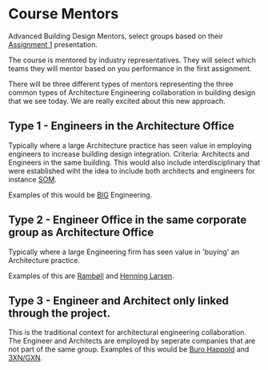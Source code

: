 # Course Mentors

Advanced Building Design Mentors, select groups based on their [Assignment 1](Assignments/A) presentation.

The course is mentored by industry representatives. They will select which teams they will mentor based on you performance in the first assignment.

There will be three different types of mentors representing the three common types of Architecture Engineering collaboration in building design that we see today. We are really excited about this new approach.

## Type 1 - Engineers in the Architecture Office
Typically where a large Architecture practice has seen value in employing engineers to increase building design integration. Criteria: Architects and Engineers in the same building. This would also include interdisciplinary that were established wiht the idea to include both architects and engineers for instance [SOM](https://www.som.com/).

Examples of this would be [BIG](https://big.dk/) Engineering.

## Type 2 - Engineer Office in the same corporate group as Architecture Office
Typically where a large Engineering firm has seen value in 'buying' an Architecture practice.

Examples of this are [Rambøll](https://www.ramboll.com/) and [Henning Larsen](https://henninglarsen.com/en).

## Type 3 - Engineer and Architect only linked through the project.
This is the traditional context for architectural engineering collaboration. The Engineer and Architects are employed by seperate companies that are not part of the same group.
Examples of this would be [Buro Happold](https://www.burohappold.com/) and [3XN/GXN](https://gxn.3xn.com/).
